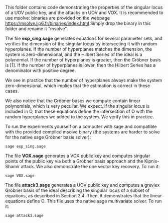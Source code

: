 This folder contains code demonstrating the properties of the singular locus of a UOV public key, and the attacks on UOV and VOX.
It is recommended to use msolve: binaries are provided on the webpage
https://msolve.lip6.fr/binaries/index.html
Simply drop the binary in this folder and rename it "msolve".

The file **exp_sing.sage** generates equations for several parameter sets, and verifies the dimension of the singular locus by intersecting it with random hyperplanes.
If the number of hyperplanes matches the dimension, the system is zero-dimensional,
and the Hilbert Series of the ideal is a polynomial.
If the number of hyperplanes is greater, then the Gröbner basis is [1].
If the number of hyperplanes is lower, then the Hilbert Series has a denominator with positive degree.  

We see in practice that the number of hyperplanes always make the system zero-dimensional, which implies that the estimation is correct in these cases.

We also notice that the Gröbner bases we compute contain linear polynomials, which is very peculiar. 
We expect, if the singular locus is included in O, that these equations define the intersection of O with the random hyperplanes we added to the system.
We verify this in practice.

To run the experiments yourself on a computer with sage and compatible with the provided compiled msolve binary (the systems are harder to solve for the native sage Gröbner basis solver):

	sage exp_sing.sage

The file **VOX.sage** generates a VOX public key and computes singular points of the public key via both a Gröbner basis approach and the Kipnis-Shamir attack.
We also demonstrate the one vector key recovery.
To run it: 

	sage VOX.sage
	
The file **attack3.sage** generates a UOV public key and computes a grevlex Gröbner basis of the ideal describing the singular locus of a subset of equations, as described in Section 3.4. Then, it demonstrates that the linear equations define O. This file uses the native sage multivariate solver.
To run it:

	sage attack3.sage
	
